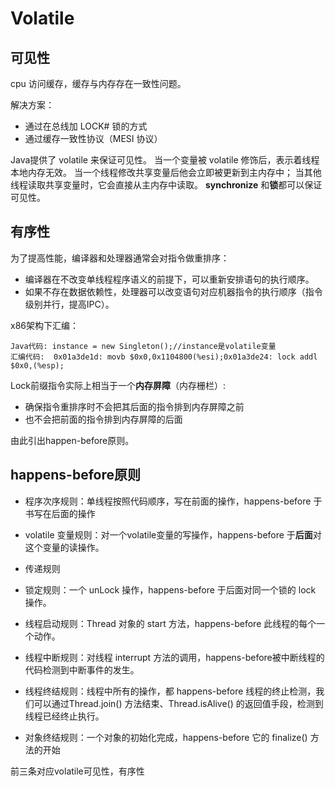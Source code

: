 # Volatile

## 可见性
cpu 访问缓存，缓存与内存存在一致性问题。

解决方案：

- 通过在总线加 LOCK# 锁的方式
- 通过缓存一致性协议（MESI 协议）


Java提供了 volatile 来保证可见性。
当一个变量被 volatile 修饰后，表示着线程本地内存无效。
当一个线程修改共享变量后他会立即被更新到主内存中；
当其他线程读取共享变量时，它会直接从主内存中读取。
**synchronize** 和**锁**都可以保证可见性。



## 有序性

为了提高性能，编译器和处理器通常会对指令做重排序：

- 编译器在不改变单线程程序语义的前提下，可以重新安排语句的执行顺序。
- 如果不存在数据依赖性，处理器可以改变语句对应机器指令的执行顺序（指令级别并行，提高IPC）。

x86架构下汇编：
```
Java代码: instance = new Singleton();//instance是volatile变量
汇编代码:  0x01a3de1d: movb $0x0,0x1104800(%esi);0x01a3de24: lock addl $0x0,(%esp);
```
Lock前缀指令实际上相当于一个**内存屏障**（内存栅栏）:

- 确保指令重排序时不会把其后面的指令排到内存屏障之前
- 也不会把前面的指令排到内存屏障的后面



由此引出happen-before原则。



## happens-before原则


- 程序次序规则：单线程按照代码顺序，写在前面的操作，happens-before 于书写在后面的操作
- volatile 变量规则：对一个volatile变量的写操作，happens-before 于**后面**对这个变量的读操作。
- 传递规则

- 锁定规则：一个 unLock 操作，happens-before 于后面对同一个锁的 lock 操作。
- 线程启动规则：Thread 对象的 start 方法，happens-before 此线程的每个一个动作。
- 线程中断规则：对线程 interrupt 方法的调用，happens-before被中断线程的代码检测到中断事件的发生。
- 线程终结规则：线程中所有的操作，都 happens-before 线程的终止检测，我们可以通过Thread.join() 方法结束、Thread.isAlive() 的返回值手段，检测到线程已经终止执行。
- 对象终结规则：一个对象的初始化完成，happens-before 它的 finalize() 方法的开始



前三条对应volatile可见性，有序性
